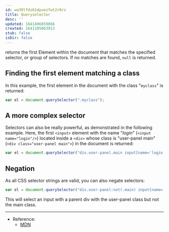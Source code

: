 ```yaml
---
id: wa39lfdz61dpuezfwt2r0rs
title: Queryselector
desc: ''
updated: 1641406859866
created: 1641105063913
stub: false
isDir: false
---
```



returns the first Element within the document that matches the specified selector, or group of selectors. If no matches are found, `null` is returned.

## Finding the first element matching a class

In this example, the first element in the document with the class "`myclass`" is returned:

```javascript
var el = document.querySelector(".myclass");
```

## A more complex selector

Selectors can also be really powerful, as demonstrated in the following example. Here, the first `<input>` element with the name "_login_" (`<input name="login"/>`) located inside a `<div>` whose class is "user-panel main" (`<div class="user-panel main">`) in the document is returned:

```javascript
var el = document.querySelector("div.user-panel.main input[name='login']");
```

## Negation

As all CSS selector strings are valid, you can also negate selectors:

```javascript
var el = document.querySelector("div.user-panel:not(.main) input[name='login']");
```

This will select an input with a parent div with the user-panel class but not the main class.

---

- Reference:
  - [MDN](https://developer.mozilla.org/en-US/docs/Web/API/Document/querySelector)
